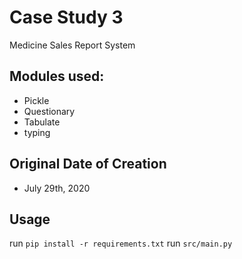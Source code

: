 # Case Study 3

Medicine Sales Report System

## Modules used:
- Pickle
- Questionary
- Tabulate
- typing

## Original Date of Creation
- July 29th, 2020

## Usage
run ```pip install -r requirements.txt```
run ```src/main.py```